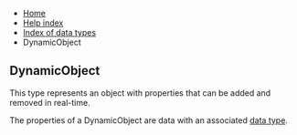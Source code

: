 <ul class="breadcrumb">
    <li><a href="">Home</a></li>
    <li><a href="help">Help index</a></li>
    <li><a href="types/">Index of data types</a></li>
    <li>DynamicObject</li>
</ul>

## DynamicObject

This type represents an object with properties that can be added and removed in real-time.

The properties of a DynamicObject are data with an associated [data type](types/).
